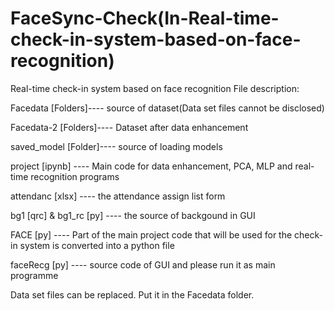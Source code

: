 # FaceSync-Check(In-Real-time-check-in-system-based-on-face-recognition)
Real-time check-in system based on face recognition
File description:

Facedata [Folders]----  source of dataset(Data set files cannot be disclosed)

Facedata-2 [Folders]---- Dataset after data enhancement

saved_model [Folder]----  source of loading models

project [ipynb]  ----  Main code for data enhancement, PCA, MLP and real-time recognition programs

attendanc [xlsx]  ----  the attendance assign list form

bg1 [qrc] & bg1_rc [py]  ----  the source of backgound in GUI

FACE [py]  ----  Part of the main project code that will be used for the check-in system is converted into a python file

faceRecg [py]  ----  source code of GUI and please run it as main programme

Data set files can be replaced. Put it in the Facedata folder.
